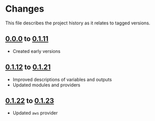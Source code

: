 # Changes
This file describes the project history as it relates to tagged versions.

## [0.0.0](.) to [0.1.11](.)
- Created early versions

## [0.1.12](.) to [0.1.21](.)
- Improved descriptions of variables and outputs
- Updated modules and providers

## [0.1.22](.) to [0.1.23](.)
- Updated `aws` provider
